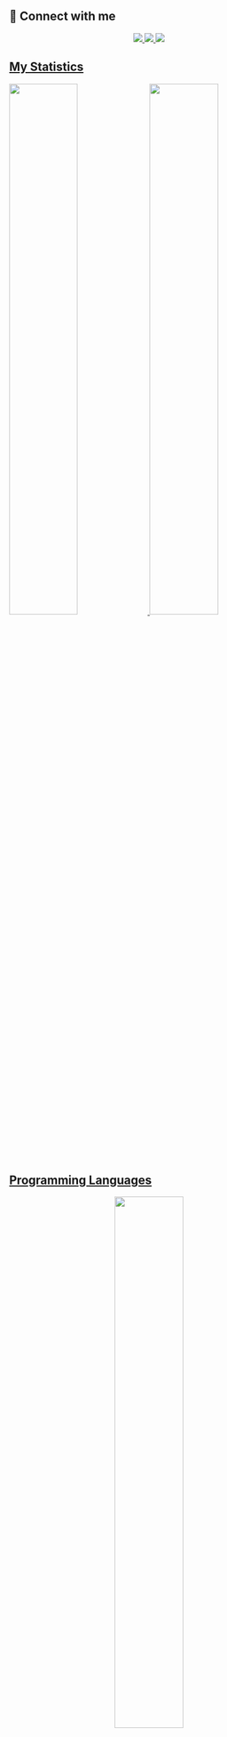 ## 🤝 Connect with me

<p>
<div align="center">
  <a href="https://dwisam.vercel.app/"><img src="https://img.shields.io/badge/-Website-00FFFF?style=for-the-badge&logo=react&logoColor=c58545&labelColor=00FFFF">
  <a href="mailto:dwisamsiarto@gmail.com"><img src="https://img.shields.io/badge/-Gmail-00FFFF?style=for-the-badge&logo=gmail&logoColor=c58545&labelColor=00FFFF">
  <a href="https://www.linkedin.com/in/dwi-sam/"><img src="https://img.shields.io/badge/-LinkedIn-00FFFF?style=for-the-badge&logo=linkedin&logoColor=0000FF&labelColor=00FFFF">
</div>
</p>

## My Statistics
<p align="left">
  <img width="49.5%" src="https://github-readme-stats.vercel.app/api?username=DwiSam&theme=algolia" />
  <img width="49.5%" src="https://github-readme-streak-stats.herokuapp.com/?user=DwiSam&theme=algolia&date_format=M%20j%5B%2C%20Y%5D" />
</p>


## Programming Languages
<p align ="center">
  <img width="49.5%" src="https://github-readme-stats.vercel.app/api/top-langs/?username=DwiSam&layout=compact&theme=algolia" />
</p>
<br>
